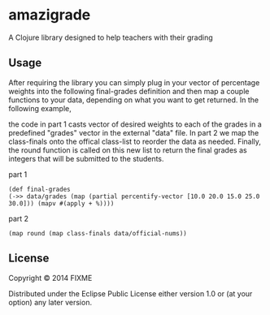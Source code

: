 # amazigrade

A Clojure library designed to help teachers with their grading
## Usage

After requiring the library you can simply plug in your vector of percentage weights into the following final-grades definition and then map a couple functions to your data, depending on what you want to get returned. In the following example, 

the code in part 1 casts vector of desired weights to each of the grades in a predefined "grades" vector in the external "data" file. In part 2 we map the class-finals onto the offical class-list to reorder the data as needed. Finally, the round function is called on this new list to return the final grades as integers that will be submitted to the students.  


part 1

    (def final-grades
    (->> data/grades (map (partial percentify-vector [10.0 20.0 15.0 25.0 30.0])) (mapv #(apply + %))))

part 2

    (map round (map class-finals data/official-nums))

## License

Copyright © 2014 FIXME

Distributed under the Eclipse Public License either version 1.0 or (at
your option) any later version.
